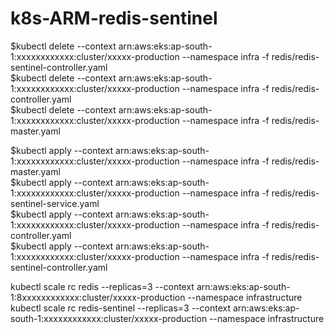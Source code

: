 # k8s-ARM-redis-sentinel

$kubectl delete --context arn:aws:eks:ap-south-1:xxxxxxxxxxxx:cluster/xxxxx-production --namespace infra -f redis/redis-sentinel-controller.yaml<br>
$kubectl delete --context arn:aws:eks:ap-south-1:xxxxxxxxxxxx:cluster/xxxxx-production --namespace infra -f redis/redis-controller.yaml<br>
$kubectl delete --context arn:aws:eks:ap-south-1:xxxxxxxxxxxx:cluster/xxxxx-production --namespace infra -f redis/redis-master.yaml<br>

$kubectl apply --context arn:aws:eks:ap-south-1:xxxxxxxxxxxx:cluster/xxxxx-production --namespace infra -f redis/redis-master.yaml<br>
$kubectl apply --context arn:aws:eks:ap-south-1:xxxxxxxxxxxx:cluster/xxxxx-production --namespace infra -f redis/redis-sentinel-service.yaml<br>
$kubectl apply --context arn:aws:eks:ap-south-1:xxxxxxxxxxxx:cluster/xxxxx-production --namespace infra -f redis/redis-controller.yaml<br>
$kubectl apply --context arn:aws:eks:ap-south-1:xxxxxxxxxxxx:cluster/xxxxx-production --namespace infra -f redis/redis-sentinel-controller.yaml<br>

kubectl scale rc redis --replicas=3 --context arn:aws:eks:ap-south-1:8xxxxxxxxxxxx:cluster/xxxxx-production --namespace infrastructure<br>
kubectl scale rc redis-sentinel --replicas=3 --context arn:aws:eks:ap-south-1:xxxxxxxxxxxx:cluster/xxxxx-production --namespace infrastructure<br>
